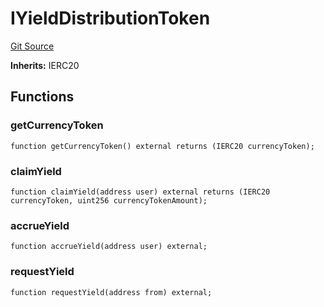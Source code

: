 # IYieldDistributionToken
[Git Source](https://github.com/https://eyqs@plumenetwork/contracts/blob/b5edc4ed671c2231a27f7b5cb5598db490d2ae10/src/interfaces/IYieldDistributionToken.sol)

**Inherits:**
IERC20


## Functions
### getCurrencyToken


```solidity
function getCurrencyToken() external returns (IERC20 currencyToken);
```

### claimYield


```solidity
function claimYield(address user) external returns (IERC20 currencyToken, uint256 currencyTokenAmount);
```

### accrueYield


```solidity
function accrueYield(address user) external;
```

### requestYield


```solidity
function requestYield(address from) external;
```


